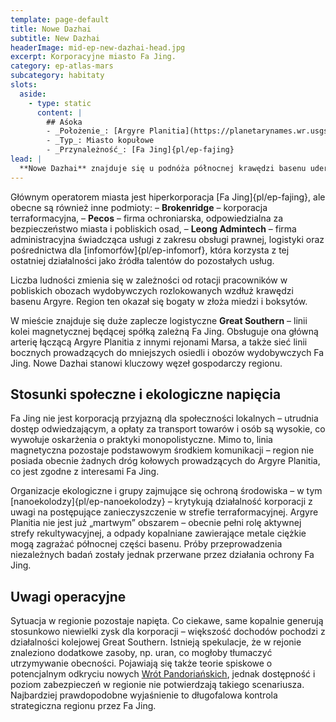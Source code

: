 ```yaml
---
template: page-default
title: Nowe Dazhai
subtitle: New Dazhai
headerImage: mid-ep-new-dazhai-head.jpg
excerpt: Korporacyjne miasto Fa Jing.
category: ep-atlas-mars
subcategory: habitaty
slots:
  aside:
    - type: static
      content: |
        ## Aśoka
        - _Położenie_: [Argyre Planitia](https://planetarynames.wr.usgs.gov/Feature/371) ([Mars]{pl/ep-atlas-mars})
        - _Typ_: Miasto kopułowe
        - _Przynależność_: [Fa Jing]{pl/ep-fajing}
lead: |
  **Nowe Dazhai** znajduje się u podnóża północnej krawędzi basenu uderzeniowego [Argyre Planitia](https://planetarynames.wr.usgs.gov/Feature/371) i pełni funkcję klasycznego [miasta korporacyjnego](https://en.wikipedia.org/wiki/Company_town). Liczy około 350 000 mieszkańców, którzy żyją pod dużą stałą kopułą o średnicy 800 metrów, kilkoma mniejszymi kopułami ciśnieniowymi (po 100 metrów), a także w prefabrykowanych modułach, kontenerach mieszkalnych i zabudowie tymczasowej.
---
```


Głównym operatorem miasta jest hiperkorporacja [Fa Jing]{pl/ep-fajing}, ale obecne są również inne podmioty:
– **Brokenridge** – korporacja terraformacyjna,
– **Pecos** – firma ochroniarska, odpowiedzialna za bezpieczeństwo miasta i pobliskich osad,
– **Leong Admintech** – firma administracyjna świadcząca usługi z zakresu obsługi prawnej, logistyki oraz pośrednictwa dla [infomorfów]{pl/ep-infomorf}, która korzysta z tej ostatniej działalności jako źródła talentów do pozostałych usług.

Liczba ludności zmienia się w zależności od rotacji pracowników w pobliskich obozach wydobywczych rozlokowanych wzdłuż krawędzi basenu Argyre. Region ten okazał się bogaty w złoża miedzi i boksytów.

W mieście znajduje się duże zaplecze logistyczne **Great Southern** – linii kolei magnetycznej będącej spółką zależną Fa Jing. Obsługuje ona główną arterię łączącą Argyre Planitia z innymi rejonami Marsa, a także sieć linii bocznych prowadzących do mniejszych osiedli i obozów wydobywczych Fa Jing. Nowe Dazhai stanowi kluczowy węzeł gospodarczy regionu.

## Stosunki społeczne i ekologiczne napięcia
Fa Jing nie jest korporacją przyjazną dla społeczności lokalnych – utrudnia dostęp odwiedzającym, a opłaty za transport towarów i osób są wysokie, co wywołuje oskarżenia o praktyki monopolistyczne. Mimo to, linia magnetyczna pozostaje podstawowym środkiem komunikacji – region nie posiada obecnie żadnych dróg kołowych prowadzących do Argyre Planitia, co jest zgodne z interesami Fa Jing.

Organizacje ekologiczne i grupy zajmujące się ochroną środowiska – w tym [nanoekolodzy]{pl/ep-nanoekolodzy} – krytykują działalność korporacji z uwagi na postępujące zanieczyszczenie w strefie terraformacyjnej. Argyre Planitia nie jest już „martwym” obszarem – obecnie pełni rolę aktywnej strefy rekultywacyjnej, a odpady kopalniane zawierające metale ciężkie mogą zagrażać północnej części basenu. Próby przeprowadzenia niezależnych badań zostały jednak przerwane przez działania ochrony Fa Jing.

## Uwagi operacyjne
Sytuacja w regionie pozostaje napięta. Co ciekawe, same kopalnie generują stosunkowo niewielki zysk dla korporacji – większość dochodów pochodzi z działalności kolejowej Great Southern. Istnieją spekulacje, że w rejonie znaleziono dodatkowe zasoby, np. uran, co mogłoby tłumaczyć utrzymywanie obecności. Pojawiają się także teorie spiskowe o potencjalnym odkryciu nowych [Wrót Pandoriańskich](#), jednak dostępność i poziom zabezpieczeń w regionie nie potwierdzają takiego scenariusza. Najbardziej prawdopodobne wyjaśnienie to długofalowa kontrola strategiczna regionu przez Fa Jing.

